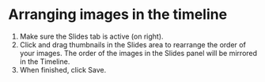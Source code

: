 # Arranging images in the timeline

1. Make sure the Slides tab is active (on right).
2. Click and drag thumbnails in the Slides area to rearrange the order of your images. The order of the images in the Slides panel will be mirrored in the Timeline.
3. When finished, click Save.


